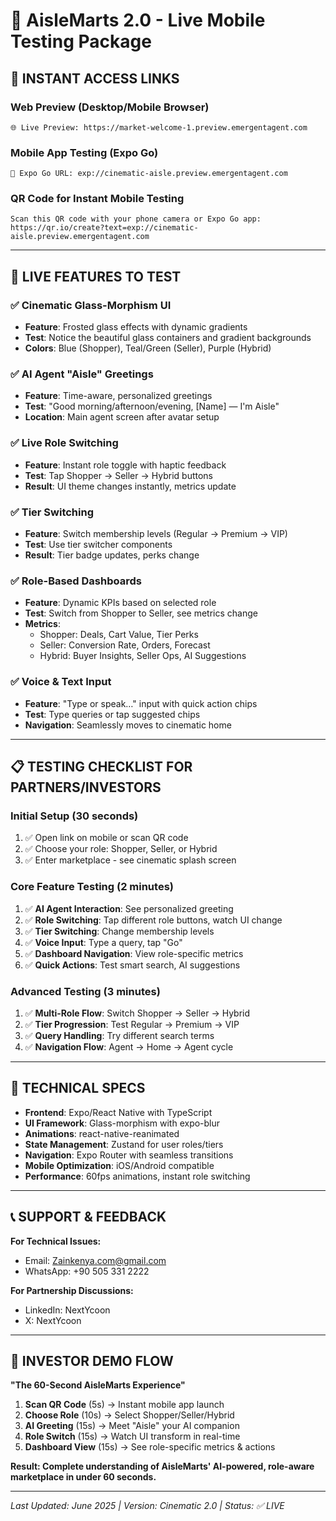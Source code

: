 # 📱 AisleMarts 2.0 - Live Mobile Testing Package

## 🚀 **INSTANT ACCESS LINKS**

### Web Preview (Desktop/Mobile Browser)
```
🌐 Live Preview: https://market-welcome-1.preview.emergentagent.com
```

### Mobile App Testing (Expo Go)
```
📱 Expo Go URL: exp://cinematic-aisle.preview.emergentagent.com
```

### QR Code for Instant Mobile Testing
```
Scan this QR code with your phone camera or Expo Go app:
https://qr.io/create?text=exp://cinematic-aisle.preview.emergentagent.com
```

---

## 🎯 **LIVE FEATURES TO TEST**

### ✅ **Cinematic Glass-Morphism UI**
- **Feature**: Frosted glass effects with dynamic gradients
- **Test**: Notice the beautiful glass containers and gradient backgrounds
- **Colors**: Blue (Shopper), Teal/Green (Seller), Purple (Hybrid)

### ✅ **AI Agent "Aisle" Greetings**  
- **Feature**: Time-aware, personalized greetings
- **Test**: "Good morning/afternoon/evening, [Name] — I'm Aisle"
- **Location**: Main agent screen after avatar setup

### ✅ **Live Role Switching**
- **Feature**: Instant role toggle with haptic feedback
- **Test**: Tap Shopper → Seller → Hybrid buttons
- **Result**: UI theme changes instantly, metrics update

### ✅ **Tier Switching**
- **Feature**: Switch membership levels (Regular → Premium → VIP)
- **Test**: Use tier switcher components
- **Result**: Tier badge updates, perks change

### ✅ **Role-Based Dashboards**
- **Feature**: Dynamic KPIs based on selected role
- **Test**: Switch from Shopper to Seller, see metrics change
- **Metrics**: 
  - Shopper: Deals, Cart Value, Tier Perks
  - Seller: Conversion Rate, Orders, Forecast
  - Hybrid: Buyer Insights, Seller Ops, AI Suggestions

### ✅ **Voice & Text Input**
- **Feature**: "Type or speak…" input with quick action chips
- **Test**: Type queries or tap suggested chips
- **Navigation**: Seamlessly moves to cinematic home

---

## 📋 **TESTING CHECKLIST FOR PARTNERS/INVESTORS**

### **Initial Setup (30 seconds)**
1. ✅ Open link on mobile or scan QR code
2. ✅ Choose your role: Shopper, Seller, or Hybrid  
3. ✅ Enter marketplace - see cinematic splash screen

### **Core Feature Testing (2 minutes)**
1. ✅ **AI Agent Interaction**: See personalized greeting
2. ✅ **Role Switching**: Tap different role buttons, watch UI change
3. ✅ **Tier Switching**: Change membership levels
4. ✅ **Voice Input**: Type a query, tap "Go"
5. ✅ **Dashboard Navigation**: View role-specific metrics
6. ✅ **Quick Actions**: Test smart search, AI suggestions

### **Advanced Testing (3 minutes)**
1. ✅ **Multi-Role Flow**: Switch Shopper → Seller → Hybrid
2. ✅ **Tier Progression**: Test Regular → Premium → VIP
3. ✅ **Query Handling**: Try different search terms
4. ✅ **Navigation Flow**: Agent → Home → Agent cycle

---

## 🔧 **TECHNICAL SPECS**

- **Frontend**: Expo/React Native with TypeScript
- **UI Framework**: Glass-morphism with expo-blur
- **Animations**: react-native-reanimated 
- **State Management**: Zustand for user roles/tiers
- **Navigation**: Expo Router with seamless transitions
- **Mobile Optimization**: iOS/Android compatible
- **Performance**: 60fps animations, instant role switching

---

## 📞 **SUPPORT & FEEDBACK**

**For Technical Issues:**
- Email: Zainkenya.com@gmail.com
- WhatsApp: +90 505 331 2222

**For Partnership Discussions:**
- LinkedIn: NextYcoon
- X: NextYcoon

---

## 🎯 **INVESTOR DEMO FLOW**

**"The 60-Second AisleMarts Experience"**

1. **Scan QR Code** (5s) → Instant mobile app launch
2. **Choose Role** (10s) → Select Shopper/Seller/Hybrid  
3. **AI Greeting** (15s) → Meet "Aisle" your AI companion
4. **Role Switch** (15s) → Watch UI transform in real-time
5. **Dashboard View** (15s) → See role-specific metrics & actions

**Result: Complete understanding of AisleMarts' AI-powered, role-aware marketplace in under 60 seconds.**

---

*Last Updated: June 2025 | Version: Cinematic 2.0 | Status: ✅ LIVE*